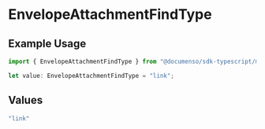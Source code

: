 # EnvelopeAttachmentFindType

## Example Usage

```typescript
import { EnvelopeAttachmentFindType } from "@documenso/sdk-typescript/models/operations";

let value: EnvelopeAttachmentFindType = "link";
```

## Values

```typescript
"link"
```
